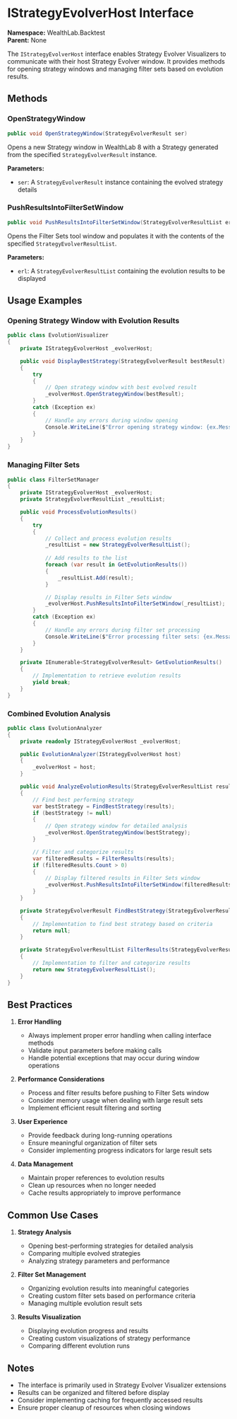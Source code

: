 # IStrategyEvolverHost Interface

**Namespace:** WealthLab.Backtest  
**Parent:** None

The `IStrategyEvolverHost` interface enables Strategy Evolver Visualizers to communicate with their host Strategy Evolver window. It provides methods for opening strategy windows and managing filter sets based on evolution results.

## Methods

### OpenStrategyWindow
```csharp
public void OpenStrategyWindow(StrategyEvolverResult ser)
```
Opens a new Strategy window in WealthLab 8 with a Strategy generated from the specified `StrategyEvolverResult` instance.

**Parameters:**
- `ser`: A `StrategyEvolverResult` instance containing the evolved strategy details

### PushResultsIntoFilterSetWindow
```csharp
public void PushResultsIntoFilterSetWindow(StrategyEvolverResultList erl)
```
Opens the Filter Sets tool window and populates it with the contents of the specified `StrategyEvolverResultList`.

**Parameters:**
- `erl`: A `StrategyEvolverResultList` containing the evolution results to be displayed

## Usage Examples

### Opening Strategy Window with Evolution Results
```csharp
public class EvolutionVisualizer
{
    private IStrategyEvolverHost _evolverHost;

    public void DisplayBestStrategy(StrategyEvolverResult bestResult)
    {
        try
        {
            // Open strategy window with best evolved result
            _evolverHost.OpenStrategyWindow(bestResult);
        }
        catch (Exception ex)
        {
            // Handle any errors during window opening
            Console.WriteLine($"Error opening strategy window: {ex.Message}");
        }
    }
}
```

### Managing Filter Sets
```csharp
public class FilterSetManager
{
    private IStrategyEvolverHost _evolverHost;
    private StrategyEvolverResultList _resultList;

    public void ProcessEvolutionResults()
    {
        try
        {
            // Collect and process evolution results
            _resultList = new StrategyEvolverResultList();
            
            // Add results to the list
            foreach (var result in GetEvolutionResults())
            {
                _resultList.Add(result);
            }

            // Display results in Filter Sets window
            _evolverHost.PushResultsIntoFilterSetWindow(_resultList);
        }
        catch (Exception ex)
        {
            // Handle any errors during filter set processing
            Console.WriteLine($"Error processing filter sets: {ex.Message}");
        }
    }

    private IEnumerable<StrategyEvolverResult> GetEvolutionResults()
    {
        // Implementation to retrieve evolution results
        yield break;
    }
}
```

### Combined Evolution Analysis
```csharp
public class EvolutionAnalyzer
{
    private readonly IStrategyEvolverHost _evolverHost;

    public EvolutionAnalyzer(IStrategyEvolverHost host)
    {
        _evolverHost = host;
    }

    public void AnalyzeEvolutionResults(StrategyEvolverResultList results)
    {
        // Find best performing strategy
        var bestStrategy = FindBestStrategy(results);
        if (bestStrategy != null)
        {
            // Open strategy window for detailed analysis
            _evolverHost.OpenStrategyWindow(bestStrategy);
        }

        // Filter and categorize results
        var filteredResults = FilterResults(results);
        if (filteredResults.Count > 0)
        {
            // Display filtered results in Filter Sets window
            _evolverHost.PushResultsIntoFilterSetWindow(filteredResults);
        }
    }

    private StrategyEvolverResult FindBestStrategy(StrategyEvolverResultList results)
    {
        // Implementation to find best strategy based on criteria
        return null;
    }

    private StrategyEvolverResultList FilterResults(StrategyEvolverResultList results)
    {
        // Implementation to filter and categorize results
        return new StrategyEvolverResultList();
    }
}
```

## Best Practices

1. **Error Handling**
   - Always implement proper error handling when calling interface methods
   - Validate input parameters before making calls
   - Handle potential exceptions that may occur during window operations

2. **Performance Considerations**
   - Process and filter results before pushing to Filter Sets window
   - Consider memory usage when dealing with large result sets
   - Implement efficient result filtering and sorting

3. **User Experience**
   - Provide feedback during long-running operations
   - Ensure meaningful organization of filter sets
   - Consider implementing progress indicators for large result sets

4. **Data Management**
   - Maintain proper references to evolution results
   - Clean up resources when no longer needed
   - Cache results appropriately to improve performance

## Common Use Cases

1. **Strategy Analysis**
   - Opening best-performing strategies for detailed analysis
   - Comparing multiple evolved strategies
   - Analyzing strategy parameters and performance

2. **Filter Set Management**
   - Organizing evolution results into meaningful categories
   - Creating custom filter sets based on performance criteria
   - Managing multiple evolution result sets

3. **Results Visualization**
   - Displaying evolution progress and results
   - Creating custom visualizations of strategy performance
   - Comparing different evolution runs

## Notes

- The interface is primarily used in Strategy Evolver Visualizer extensions
- Results can be organized and filtered before display
- Consider implementing caching for frequently accessed results
- Ensure proper cleanup of resources when closing windows 